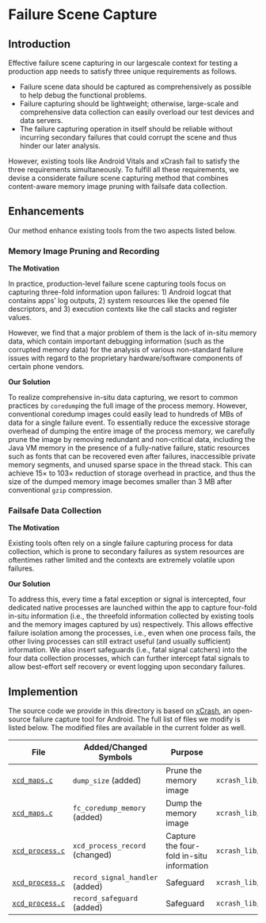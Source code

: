 # Failure Scene Capture

## Introduction

Effective failure scene capturing in our largescale context for testing a production app needs to satisfy three unique requirements as follows.

* Failure scene data should be captured as comprehensively as possible to help debug the functional problems.
* Failure capturing should be lightweight; otherwise, large-scale and comprehensive data collection can easily overload our test devices and data servers.
* The failure capturing operation in itself should be reliable without incurring secondary failures that could corrupt the scene and thus hinder our later analysis.

However, existing tools like Android Vitals and xCrash fail to satisfy the three requirements simultaneously. To fulfill all these requirements, we devise a considerate failure scene capturing method that combines content-aware memory image pruning with failsafe data collection.

## Enhancements

Our method enhance existing tools from the two aspects listed below. 
### Memory Image Pruning and Recording

**The Motivation**

In practice, production-level failure scene capturing tools focus on capturing three-fold information upon failures: 1) Android
logcat that contains apps’ log outputs, 2) system resources
like the opened file descriptors, and 3) execution contexts like
the call stacks and register values.

However, we find that a major problem of them is the lack of in-situ memory data, which
contain important debugging information (such as the corrupted memory data) for the analysis of various non-standard failure issues with regard to the proprietary hardware/software
components of certain phone vendors.

**Our Solution**

To realize comprehensive in-situ data capturing, we resort
to common practices by `coredump`ing the full image of the
process memory.
However, conventional coredump images could easily lead
to hundreds of MBs of data for a single failure event. To
essentially reduce the excessive storage overhead of dumping
the entire image of the process memory, we carefully prune
the image by removing redundant and non-critical data, including the Java VM memory in the presence of a fully-native
failure, static resources such as fonts that can be recovered
even after failures, inaccessible private memory segments,
and unused sparse space in the thread stack. This can achieve
15× to 103× reduction of storage overhead in practice, and
thus the size of the dumped memory image becomes smaller
than 3 MB after conventional `gzip` compression.

###  Failsafe Data Collection

**The Motivation**

Existing tools often rely on a single failure capturing process for data collection, which is prone to
secondary failures as system resources are oftentimes rather
limited and the contexts are extremely volatile upon failures.

**Our Solution**

To address this, every time a fatal exception or signal is intercepted, four dedicated native processes are launched within
the app to capture four-fold in-situ information (i.e., the threefold information collected by existing tools and the memory
images captured by us) respectively. This allows effective failure isolation among the processes, i.e., even when one process
fails, the other living processes can still extract useful (and
usually sufficient) information. We also insert safeguards (i.e.,
fatal signal catchers) into the four data collection processes,
which can further intercept fatal signals to allow best-effort
self recovery or event logging upon secondary failures.

## Implemention

The source code we provide in this directory is based on [xCrash](https://github.com/iqiyi/xCrash), an open-source failure capture tool for Android. 
The full list of files we modify is listed below. The modified files are available in the current folder as well.

| File | Added/Changed Symbols | Purpose | Location in xCrash |
| ---- | ---- | ---- | ---- |
|   [`xcd_maps.c`](xcd_maps.c)   |   `dump_size` (added)   |  Prune the memory image  | `xcrash_lib/src/main/cpp/xcrash_dumper/xcd_maps.c` |
|   [`xcd_maps.c`](xcd_maps.c)   |   `fc_coredump_memory` (added)  |  Dump the memory image  | `xcrash_lib/src/main/cpp/xcrash_dumper/xcd_maps.c` |
|   [`xcd_process.c`](xcd_process.c)   |   `xcd_process_record` (changed)  |  Capture the four-fold in-situ information  | `xcrash_lib/src/main/cpp/xcrash_dumper/xcd_process.c` |
|   [`xcd_process.c`](xcd_process.c)   |   `record_signal_handler` (added)  |  Safeguard  | `xcrash_lib/src/main/cpp/xcrash_dumper/xcd_process.c` |
|   [`xcd_process.c`](xcd_process.c)   |   `record_safeguard` (added)  |  Safeguard  | `xcrash_lib/src/main/cpp/xcrash_dumper/xcd_process.c` |